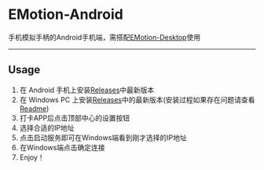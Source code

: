 # EMotion-Android
手机模拟手柄的Android手机端，需搭配[EMotion-Desktop](https://github.com/DecidedX/EMotion-Desktop)使用
***
## Usage
1. 在 Android 手机上安装[Releases](https://github.com/DecidedX/EMotion-Android/releases)中最新版本
2. 在 Windows PC 上安装[Releases](https://github.com/DecidedX/EMotion-Desktop/releases)中的最新版本(安装过程如果存在问题请查看[Readme](https://github.com/DecidedX/EMotion-Desktop))
4. 打卡APP后点击顶部中心的设置按钮
5. 选择合适的IP地址
6. 点击启动服务即可在Windows端看到刚才选择的IP地址
7. 在Windows端点击确定连接
8. Enjoy！
